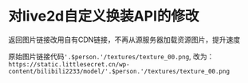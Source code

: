 # 对live2d自定义换装API的修改

返回图片链接改用自有CDN链接，不再从源服务器加载资源图片，提升速度

原始图片链接代码`'.$person.'/textures/texture_00.png`,
改为：
`https://static.littlesecret.cn/wp-content/bilibili2233/model/'.$person.'/textures/texture_00.png`
